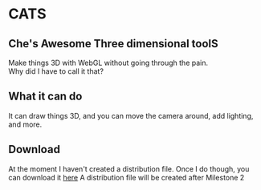 # CATS
## Che's Awesome Three dimensional toolS
Make things 3D with WebGL without going through the pain.<br>
Why did I have to call it that?
## What it can do
It can draw things 3D, and you can move the camera around, add lighting, and more.

## Download
At the moment I haven't created a distribution file. Once I do though, you can download it [here](https://yuchestart.github.io/CATS)
A distribution file will be created after Milestone 2
